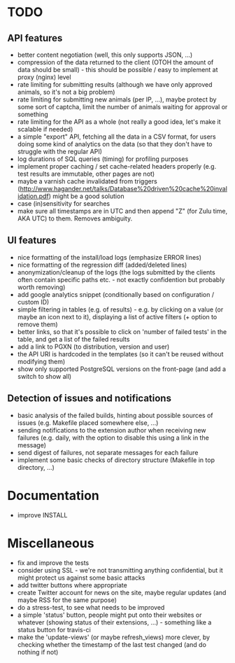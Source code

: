 # TODO


## API features

* better content negotiation (well, this only supports JSON, ...)
* compression of the data returned to the client (OTOH the amount of data should be small) - this should be possible / easy to implement at proxy (nginx) level
* rate limiting for submitting results (although we have only approved animals, so it's not a big problem)
* rate limiting for submitting new animals (per IP, ...), maybe protect by some sort of captcha, limit the number of animals waiting for approval or something
* rate limiting for the API as a whole (not really a good idea, let's make it scalable if needed)
* a simple "export" API, fetching all the data in a CSV format, for users doing some kind of analytics on the data (so that they don't have to struggle with the regular API)
* log durations of SQL queries (timing) for profiling purposes
* implement proper caching / set cache-related headers properly (e.g. test results are immutable, other pages are not)
* maybe a varnish cache invalidated from triggers (http://www.hagander.net/talks/Database%20driven%20cache%20invalidation.pdf) might be a good solution
* case (in)sensitivity for searches
* make sure all timestamps are in UTC and then append "Z" (for Zulu time, AKA UTC) to them. Removes ambiguity.


## UI features

* nice formatting of the install/load logs (emphasize ERROR lines)
* nice formatting of the regression diff (added/deleted lines)
* anonymization/cleanup of the logs (the logs submitted by the clients often contain specific paths etc. - not exactly confidention but probably worth removing)
* add google analytics snippet (conditionally based on configuration / custom ID)
* simple filtering in tables (e.g. of results) - e.g. by clicking on a value (or maybe an icon next to it), displaying a list of active filters (+ option to remove them)
* better links, so that it's possible to click on 'number of failed tests' in the table, and get a list of the failed results
* add a link to PGXN (to distribution, version and user)
* the API URI is hardcoded in the templates (so it can't be reused without modifying them)
* show only supported PostgreSQL versions on the front-page (and add a switch to show all)


## Detection of issues and notifications

* basic analysis of the failed builds, hinting about possible sources of issues (e.g. Makefile placed somewhere else, ...)
* sending notifications to the extension author when receiving new failures (e.g. daily, with the option to disable this using a link in the message)
* send digest of failures, not separate messages for each failure
* implement some basic checks of directory structure (Makefile in top directory, ...)


# Documentation

* improve INSTALL


# Miscellaneous

* fix and improve the tests
* consider using SSL - we're not transmitting anything confidential, but it might protect us against some basic attacks
* add twitter buttons where appropriate
* create Twitter account for news on the site, maybe regular updates (and maybe RSS for the same purpose)
* do a stress-test, to see what needs to be improved
* a simple 'status' button, people might put onto their websites or whatever (showing status of their extensions, ...) - something like a status button for travis-ci
* make the 'update-views' (or maybe refresh_views) more clever, by checking whether the timestamp of the last test changed (and do nothing if not)
